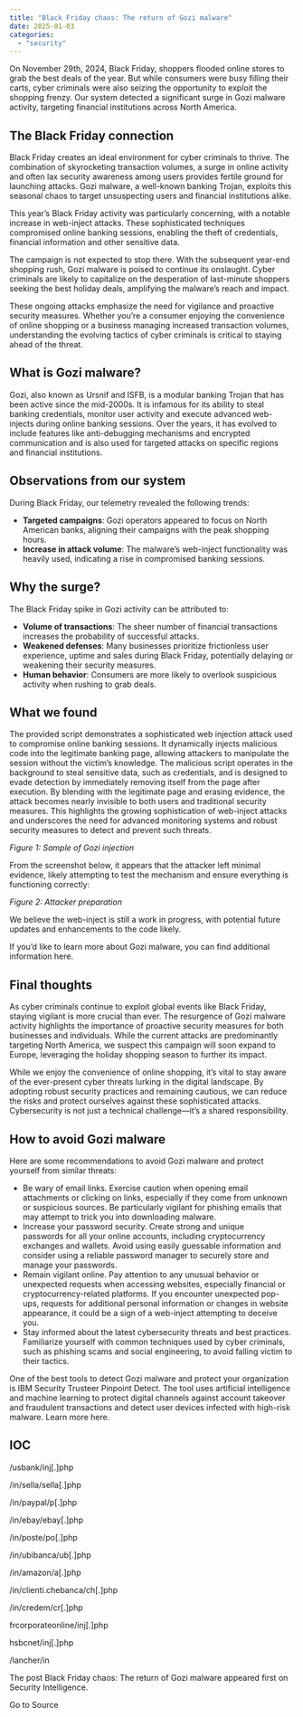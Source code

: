 ```yaml
---
title: "Black Friday chaos: The return of Gozi malware"
date: 2025-01-03
categories: 
  - "security"
---
```


On November 29th, 2024, Black Friday, shoppers flooded online stores to grab the best deals of the year. But while consumers were busy filling their carts, cyber criminals were also seizing the opportunity to exploit the shopping frenzy. Our system detected a significant surge in Gozi malware activity, targeting financial institutions across North America.

## The Black Friday connection

Black Friday creates an ideal environment for cyber criminals to thrive. The combination of skyrocketing transaction volumes, a surge in online activity and often lax security awareness among users provides fertile ground for launching attacks. Gozi malware, a well-known banking Trojan, exploits this seasonal chaos to target unsuspecting users and financial institutions alike.

This year’s Black Friday activity was particularly concerning, with a notable increase in web-inject attacks. These sophisticated techniques compromised online banking sessions, enabling the theft of credentials, financial information and other sensitive data.

The campaign is not expected to stop there. With the subsequent year-end shopping rush, Gozi malware is poised to continue its onslaught. Cyber criminals are likely to capitalize on the desperation of last-minute shoppers seeking the best holiday deals, amplifying the malware’s reach and impact.

These ongoing attacks emphasize the need for vigilance and proactive security measures. Whether you’re a consumer enjoying the convenience of online shopping or a business managing increased transaction volumes, understanding the evolving tactics of cyber criminals is critical to staying ahead of the threat.

## What is Gozi malware?

Gozi, also known as Ursnif and ISFB, is a modular banking Trojan that has been active since the mid-2000s. It is infamous for its ability to steal banking credentials, monitor user activity and execute advanced web-injects during online banking sessions. Over the years, it has evolved to include features like anti-debugging mechanisms and encrypted communication and is also used for targeted attacks on specific regions and financial institutions.

## Observations from our system

During Black Friday, our telemetry revealed the following trends:

- **Targeted campaigns**: Gozi operators appeared to focus on North American banks, aligning their campaigns with the peak shopping hours.
- **Increase in attack volume**: The malware’s web-inject functionality was heavily used, indicating a rise in compromised banking sessions.

## Why the surge?

The Black Friday spike in Gozi activity can be attributed to:

- **Volume of transactions**: The sheer number of financial transactions increases the probability of successful attacks.
- **Weakened defenses**: Many businesses prioritize frictionless user experience, uptime and sales during Black Friday, potentially delaying or weakening their security measures.
- **Human behavior**: Consumers are more likely to overlook suspicious activity when rushing to grab deals.

## What we found

The provided script demonstrates a sophisticated web injection attack used to compromise online banking sessions. It dynamically injects malicious code into the legitimate banking page, allowing attackers to manipulate the session without the victim’s knowledge. The malicious script operates in the background to steal sensitive data, such as credentials, and is designed to evade detection by immediately removing itself from the page after execution. By blending with the legitimate page and erasing evidence, the attack becomes nearly invisible to both users and traditional security measures. This highlights the growing sophistication of web-inject attacks and underscores the need for advanced monitoring systems and robust security measures to detect and prevent such threats.

_Figure 1: Sample of Gozi injection_

From the screenshot below, it appears that the attacker left minimal evidence, likely attempting to test the mechanism and ensure everything is functioning correctly:

_Figure 2: Attacker preparation_

We believe the web-inject is still a work in progress, with potential future updates and enhancements to the code likely.

If you’d like to learn more about Gozi malware, you can find additional information here.

## Final thoughts

As cyber criminals continue to exploit global events like Black Friday, staying vigilant is more crucial than ever. The resurgence of Gozi malware activity highlights the importance of proactive security measures for both businesses and individuals. While the current attacks are predominantly targeting North America, we suspect this campaign will soon expand to Europe, leveraging the holiday shopping season to further its impact.

While we enjoy the convenience of online shopping, it’s vital to stay aware of the ever-present cyber threats lurking in the digital landscape. By adopting robust security practices and remaining cautious, we can reduce the risks and protect ourselves against these sophisticated attacks. Cybersecurity is not just a technical challenge—it’s a shared responsibility.

## How to avoid Gozi malware

Here are some recommendations to avoid Gozi malware and protect yourself from similar threats:

- Be wary of email links. Exercise caution when opening email attachments or clicking on links, especially if they come from unknown or suspicious sources. Be particularly vigilant for phishing emails that may attempt to trick you into downloading malware.
- Increase your password security. Create strong and unique passwords for all your online accounts, including cryptocurrency exchanges and wallets. Avoid using easily guessable information and consider using a reliable password manager to securely store and manage your passwords.
- Remain vigilant online. Pay attention to any unusual behavior or unexpected requests when accessing websites, especially financial or cryptocurrency-related platforms. If you encounter unexpected pop-ups, requests for additional personal information or changes in website appearance, it could be a sign of a web-inject attempting to deceive you.
- Stay informed about the latest cybersecurity threats and best practices. Familiarize yourself with common techniques used by cyber criminals, such as phishing scams and social engineering, to avoid falling victim to their tactics.

One of the best tools to detect Gozi malware and protect your organization is IBM Security Trusteer Pinpoint Detect. The tool uses artificial intelligence and machine learning to protect digital channels against account takeover and fraudulent transactions and detect user devices infected with high-risk malware. Learn more here.

## IOC

/usbank/inj\[.\]php

/in/sella/sella\[.\]php

/in/paypal/p\[.\]php

/in/ebay/ebay\[.\]php

/in/poste/po\[.\]php

/in/ubibanca/ub\[.\]php

/in/amazon/a\[.\]php

/in/clienti.chebanca/ch\[.\]php

/in/credem/cr\[.\]php

frcorporateonline/inj\[.\]php

hsbcnet/inj\[.\]php

/lancher/in

The post Black Friday chaos: The return of Gozi malware appeared first on Security Intelligence.

Go to Source
